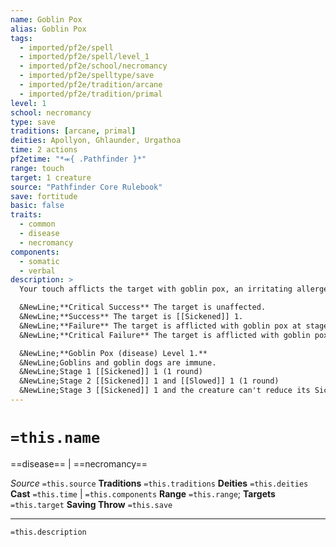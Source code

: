 ```yaml
---
name: Goblin Pox
alias: Goblin Pox
tags:
  - imported/pf2e/spell
  - imported/pf2e/spell/level_1
  - imported/pf2e/school/necromancy
  - imported/pf2e/spelltype/save
  - imported/pf2e/tradition/arcane
  - imported/pf2e/tradition/primal
level: 1
school: necromancy
type: save
traditions: [arcane, primal]
deities: Apollyon, Ghlaunder, Urgathoa
time: 2 actions
pf2etime: "*⬺{ .Pathfinder }*"
range: touch
target: 1 creature
source: "Pathfinder Core Rulebook"
save: fortitude
basic: false
traits:
  - common
  - disease
  - necromancy
components:
  - somatic
  - verbal
description: >
  Your touch afflicts the target with goblin pox, an irritating allergenic rash. The target must attempt a Fortitude save.

  &NewLine;**Critical Success** The target is unaffected.
  &NewLine;**Success** The target is [[Sickened]] 1.
  &NewLine;**Failure** The target is afflicted with goblin pox at stage 1.
  &NewLine;**Critical Failure** The target is afflicted with goblin pox at stage 2.

  &NewLine;**Goblin Pox (disease) Level 1.**
  &NewLine;Goblins and goblin dogs are immune.
  &NewLine;Stage 1 [[Sickened]] 1 (1 round)
  &NewLine;Stage 2 [[Sickened]] 1 and [[Slowed]] 1 (1 round)
  &NewLine;Stage 3 [[Sickened]] 1 and the creature can't reduce its Sickened value below 1 (1 day)
---
```

# `=this.name`
==disease== | ==necromancy==

*Source* `=this.source`
**Traditions** `=this.traditions`
**Deities** `=this.deities`
**Cast** `=this.time` | `=this.components`
**Range** `=this.range`; **Targets** `=this.target`
**Saving Throw** `=this.save`

***
`=this.description`